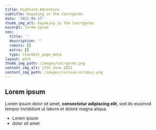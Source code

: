 ```yaml
---
title: Highland Adventure
subtitle: Kayaking in the Cairngorms
date: '2021-06-17'
thumb_img_alt: Kayaking in the Cairngorms
excerpt: lorem-ipsum
seo:
  title: ''
  description: ''
  robots: []
  extra: []
  type: stackbit_page_meta
layout: post
thumb_img_path: /images/cairgorms.png
content_img_alt: 17th June 2021
content_img_path: /images/curious-octopus.png
---
```

## Lorem ipsum

Lorem ipsum dolor sit amet, **consectetur adipiscing elit**, sed do eiusmod tempor incididunt ut labore et dolore magna aliqua.

- Lorem ipsum
- dolor sit amet